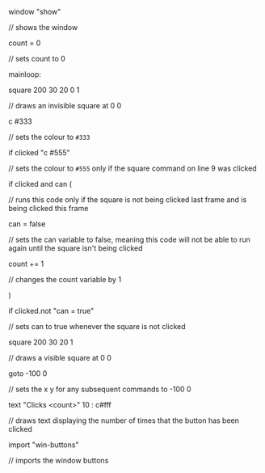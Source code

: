 window "show"

// shows the window

count = 0

// sets count to 0

mainloop:

square 200 30 20 0 1

// draws an invisible square at 0 0

c #333

// sets the colour to `#333`

if clicked "c #555"

// sets the colour to `#555` only if the square command on line 9 was clicked

if clicked and can (

// runs this code only if the square is not being clicked last frame and is being clicked this frame

can = false

// sets the can variable to false, meaning this code will not be able to run again until the square isn't being clicked

count += 1

// changes the count variable by 1

)

if clicked.not "can = true"

// sets can to true whenever the square is not clicked

square 200 30 20 1

// draws a visible square at 0 0

goto -100 0

// sets the x y for any subsequent commands to -100 0

text "Clicks \<count\>" 10 : c#fff

// draws text displaying the number of times that the button has been clicked

import "win-buttons"

// imports the window buttons
